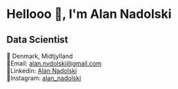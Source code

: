 # Hellooo 👋, I'm Alan Nadolski <br>

## Data Scientist <br>

📍 Denmark, Midtjylland <br>
📩Email: alan.nvdolski@gmail.com <br>
🏢Linkedin: [Alan Nadolski](https://www.linkedin.com/in/alan-nadolski-07a7a329a/) <br>
📱Instagram: [alan_nadolski](https://www.instagram.com/alan_nadolski/) <br>







